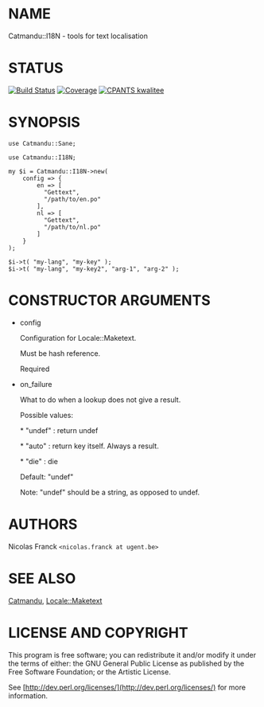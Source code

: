 # NAME

Catmandu::I18N - tools for text localisation

# STATUS

[![Build Status](https://travis-ci.org/LibreCat/Catmandu-I18N.svg?branch=master)](https://travis-ci.org/LibreCat/Catmandu-I18N)
[![Coverage](https://coveralls.io/repos/LibreCat/Catmandu-I18N/badge.png?branch=master)](https://coveralls.io/r/LibreCat/Catmandu-I18N)
[![CPANTS kwalitee](http://cpants.cpanauthors.org/dist/Catmandu-I18N.png)](http://cpants.cpanauthors.org/dist/Catmandu-I18N)

# SYNOPSIS

    use Catmandu::Sane;

    use Catmandu::I18N;

    my $i = Catmandu::I18N->new(
        config => {
            en => [
              "Gettext",
              "/path/to/en.po"
            ],
            nl => [
              "Gettext",
              "/path/to/nl.po"
            ]
        }
    );

    $i->t( "my-lang", "my-key" );
    $i->t( "my-lang", "my-key2", "arg-1", "arg-2" );

# CONSTRUCTOR ARGUMENTS

- config

    Configuration for Locale::Maketext.

    Must be hash reference.

    Required

- on\_failure

    What to do when a lookup does not give a result.

    Possible values:

    \* "undef" : return undef

    \* "auto" : return key itself. Always a result.

    \* "die" : die

    Default: "undef"

    Note: "undef" should be a string, as opposed to undef.

# AUTHORS

Nicolas Franck `<nicolas.franck at ugent.be>`

# SEE ALSO

[Catmandu](https://metacpan.org/pod/Catmandu), [Locale::Maketext](https://metacpan.org/pod/Locale::Maketext)

# LICENSE AND COPYRIGHT

This program is free software; you can redistribute it and/or modify it
under the terms of either: the GNU General Public License as published
by the Free Software Foundation; or the Artistic License.

See [http://dev.perl.org/licenses/](http://dev.perl.org/licenses/) for more information.
